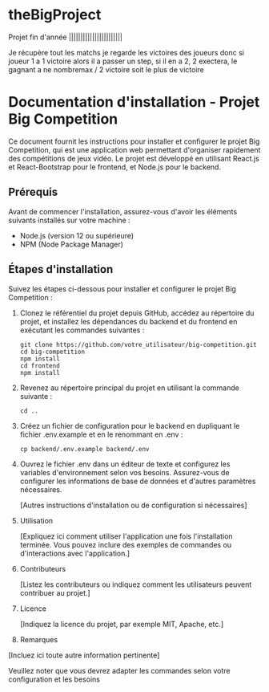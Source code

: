 # theBigProject
 Projet fin d'année
|||||||||||||||||||||||

Je récupère tout les matchs je regarde les victoires des joueurs donc si joueur 1 a 1 victoire alors il a passer un step, si il en a 2, 2 exectera, le gagnant a ne nombremax / 2 victoire soit le plus de victoire

# Documentation d'installation - Projet Big Competition

Ce document fournit les instructions pour installer et configurer le projet Big Competition, qui est une application web permettant d'organiser rapidement des compétitions de jeux vidéo. Le projet est développé en utilisant React.js et React-Bootstrap pour le frontend, et Node.js pour le backend.

## Prérequis

Avant de commencer l'installation, assurez-vous d'avoir les éléments suivants installés sur votre machine :

- Node.js (version 12 ou supérieure)
- NPM (Node Package Manager)

## Étapes d'installation

Suivez les étapes ci-dessous pour installer et configurer le projet Big Competition :

1. Clonez le référentiel du projet depuis GitHub, accédez au répertoire du projet, et installez les dépendances du backend et du frontend en exécutant les commandes suivantes :

   ```shell
   git clone https://github.com/votre_utilisateur/big-competition.git
   cd big-competition
   npm install
   cd frontend
   npm install
   ```
2. Revenez au répertoire principal du projet en utilisant la commande suivante :

    ```shell
    cd ..
    ```

3. Créez un fichier de configuration pour le backend en dupliquant le fichier .env.example et en le renommant en .env :

    ```shell
    cp backend/.env.example backend/.env
    ```

4. Ouvrez le fichier .env dans un éditeur de texte et configurez les variables d'environnement selon vos besoins. Assurez-vous de configurer les informations de base de données et d'autres paramètres nécessaires.

    [Autres instructions d'installation ou de configuration si nécessaires]

5. Utilisation

    [Expliquez ici comment utiliser l'application une fois l'installation terminée. Vous pouvez inclure des exemples de commandes ou d'interactions avec l'application.]

6. Contributeurs

    [Listez les contributeurs ou indiquez comment les utilisateurs peuvent contribuer au projet.]

7. Licence

    [Indiquez la licence du projet, par exemple MIT, Apache, etc.]

8. Remarques

[Incluez ici toute autre information pertinente]

Veuillez noter que vous devrez adapter les commandes selon votre configuration et les besoins 